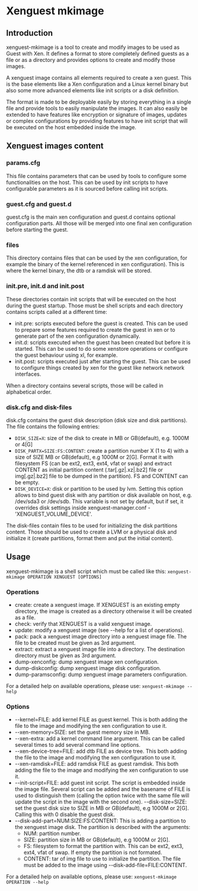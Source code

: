 Xenguest mkimage
================

Introduction
------------

xenguest-mkimage is a tool to create and modify images to be used as Guest with
Xen. It defines a format to store completely defined guests as a file or as
a directory and provides options to create and modify those images.

A xenguest image contains all elements required to create a xen guest.
This is the base elements like a Xen configuration and a Linux kernel binary
but also some more advanced elements like init scripts or a disk definition.

The format is made to be deployable easily by storing everything in a single
file and provide tools to easily manipulate the images. It can also easily be
extended to have features like encryption or signature of images, updates or
complex configurations by providing features to have init script that will be
executed on the host embedded inside the image.

Xenguest images content
-----------------------

### params.cfg

This file contains parameters that can be used by tools to configure some
functionalities on the host. This can be used by init scripts to have
configurable parameters as it is sourced before calling init scripts.

### guest.cfg and guest.d

guest.cfg is the main xen configuration and guest.d contains optional
configuration parts. All those will be merged into one final xen configuration
before starting the guest.

### files
This directory contains files that can be used by the xen configuration, for
example the binary of the kernel referenced in xen configuration).
This is where the kernel binary, the dtb or a ramdisk will be stored.

### init.pre, init.d and init.post
These directories contain init scripts that will be executed on the host
during the guest startup. Those must be shell scripts and each directory
contains scripts called at a different time:
 - init.pre: scripts executed before the guest is created. This can be used
     to prepare some features required to create the guest in xen or to
     generate part of the xen configuration dynamically.
 - init.d: scripts executed when the guest has been created but before it is
     started. This can be used to do some xenstore operations or configure the
     guest behaviour using xl, for example.
 - init.post: scripts executed just after starting the guest. This can be
     used to configure things created by xen for the guest like network
     network interfaces.

When a directory contains several scripts, those will be called in alphabetical
order.

### disk.cfg and disk-files
disk.cfg contains the guest disk description (disk size and disk partitions).
The file contains the following entries:
- `DISK_SIZE=X`: size of the disk to create in MB or GB(default),
   e.g. 1000M or 4[G]
- `DISK_PARTX=SIZE:FS:CONTENT`: create a partition number X (1 to 4) with a
  size of SIZE MB or GB(default), e.g 1000M or 2[G].
  Format it with filesystem FS (can be ext2, ext3, ext4, vfat or swap)
  and extract CONTENT as initial partition content (.tar[.gz|.xz|.bz2] file
  or img[.gz|.bz2] file to be dumped in the partition).
  FS and CONTENT can be empty.
- `DISK_DEVICE=X`: disk or partition to be used by lvm. Setting this option
  allows to bind guest disk with any partition or disk available on host,
  e.g. /dev/sda3 or /dev/sdb.
  This variable is not set by default, but if set, it overrides disk settings
  inside xenguest-manager.conf - 'XENGUEST_VOLUME_DEVICE'.

The disk-files contain files to be used for initializing the disk partitions
content. Those should be used to create a LVM or a physical disk and initialize
it (create partitions, format them and put the initial content).

Usage
-----

xenguest-mkimage is a shell script which must be called like this:
`xenguest-mkimage OPERATION XENGUEST [OPTIONS]`

### Operations
- create: create a xenguest image. If XENGUEST is an existing empty directory,
  the image is created as a directory otherwise it will be created as a file.
- check: verify that XENGUEST is a valid xenguest image.
- update: modify a xenguest image (see --help for a list of operations).
- pack: pack a xenguest image directory into a xenguest image file. The file to
  be created must be given as 3rd argument.
- extract: extract a xenguest image file into a directory. The destination
  directory must be given as 3rd argument.
- dump-xenconfig: dump xenguest image xen configuration.
- dump-diskconfig: dump xenguest image disk configuration.
- dump-paramsconfig: dump xenguest image parameters configuration.

For a detailed help on available operations, please use:
`xenguest-mkimage --help`

### Options
- --kernel=FILE: add kernel FILE as guest kernel. This is both adding the file
  to the image and modifying the xen configuration to use it.
- --xen-memory=SIZE: set the guest memory size in MB.
- --xen-extra: add a kernel command line argument. This can be called several
  times to add several command line options.
- --xen-device-tree=FILE: add dtb FILE as device tree. This both adding the
  file to the image and modifying the xen configuration to use it.
- --xen-ramdisk=FILE: add ramdisk FILE as guest ramdisk. This both adding the
  file to the image and modifying the xen configuration to use it.
- --init-script=FILE: add guest init script. The script is embedded inside the
  image file. Several script can be added and the basename of FILE is used to
  distinguish them (calling the option twice with the same file will update the
  script in the image with the second one).
 --disk-size=SIZE: set the guest disk size to SIZE in MB or GB(default),
   e.g 1000M or 2[G]. Calling this with 0 disable the guest disk.
- --disk-add-part=NUM:SIZE:FS:CONTENT: This is adding a partition to the
  xenguest image disk. The partition is described with the arguments:
  - NUM: partition number.
  - SIZE: partition size in MB or GB(default), e.g 1000M or 2[G].
  - FS: filesystem to format the partition with. This can be ext2, ext3, ext4,
    vfat of swap. If empty the partition is not formated.
  - CONTENT: tar of img file to use to initialize the partition. The file must
    be added to the image using --disk-add-file=FILE:CONTENT.

For a detailed help on available options, please use:
`xenguest-mkimage OPERATION --help`

